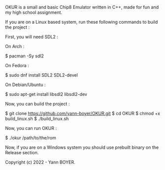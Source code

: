 OKUR is a small and basic Chip8 Emulator written in C++, made for fun and my high school
assignment.



If you are on a Linux based system, run these following commands to build the project :



First, you will need SDL2 :



On Arch :



$ pacman -Sy sdl2



On Fedora :



$ sudo dnf install SDL2 SDL2-devel



On Debian/Ubuntu :



$ sudo apt-get install libsdl2 libsdl2-dev



Now, you can build the project :



$ git clone https://github.com/yann-boyer/OKUR.git
$ cd OKUR
$ chmod +x build_linux.sh
$ ./build_linux.sh



Now, you can run OKUR :



$ ./okur /path/to/the/rom



Now, if you are on a Windows system you should use prebuilt binary on the Release section.



Copyright (c) 2022 - Yann BOYER.
